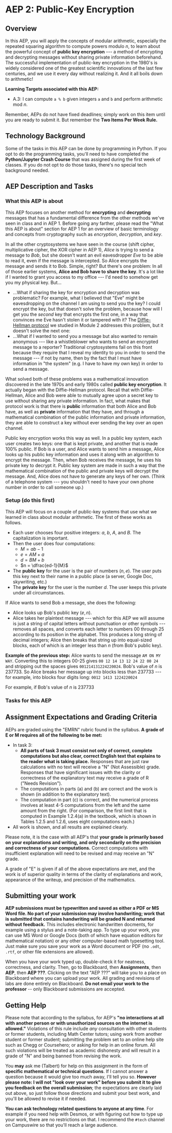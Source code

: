 # AEP 2: Public-Key Encryption

## Overview 

In this AEP, you will apply the concepts of modular arithmetic, especially the repeated squaring algorithm to compute powers modulo $n$, to learn about the powerful concept of **public key encryption** --- a method of encrypting and decrypting messages without sharing private information beforehand. The successful implementation of public-key encryption in the 1980's is widely considered one of the greatest scientific innovations of the last few centuries, and we use it every day without realizing it. And it all boils down to arithmetic! 

**Learning Targets associated with this AEP:**

-   A.3: I can compute  `a % b`  given integers  `a`  and  `b`  and perform arithmetic mod $n$.

Remember, AEPs do not have fixed deadlines; simply work on this item until you are ready to submit it. But remember the **Two Items Per Week Rule.** 

## Technology Background

Some of the tasks in this AEP can be done by programming in Python. If you opt to do the programming tasks, you'll need to have completed the **Python/Jupyter Crash Course** that was assigned during the first week of classes. If you do not opt to do those tasks, there's no special tech background needed. 

## AEP Description and Tasks 

### What this AEP is about

This AEP focuses on another method for **encrypting** and **decrypting** messages that has a fundamental difference from the other methods we've seen in class and in AEP 1. Before going any farther, please read the "What this AEP is about" section for AEP 1 for an overview of basic terminology and concepts from cryptography such as *encryption*, *decryption*, and *key*.

In all the other cryptosystems we have seen in the course (shift cipher, multiplicative cipher, the XOR cipher in AEP 1), *Alice* is trying to send a message to *Bob*, but she doesn't want an evil eavesdropper *Eve* to be able to read it, even if the message is intercepted. So Alice encrypts the message and sends it to Bob. Simple, right? But there's one problem: In all of those earlier systems, **Alice and Bob have to share the key**. It's a lot like if I wanted to grant you access to my office --- I'd need to somehow get you my physical key. But...

- ...What if sharing the key for encryption and decryption was problematic? For example, what I believed that "Eve" might be eavesdropping on the channel I am using to send you the key? I could encrypt the key, but that doesn't solve the problem, because how will I get you the *second* key that encrypts the first one, in a way that convinces me Eve hasn't stolen it or tampered with it? The [Diffie-Hellman protocol](https://en.wikipedia.org/wiki/Diffie%E2%80%93Hellman_key_exchange) we studied in Module 2 addresses this problem, but it doesn't solve the next one:
- ...What if I wanted to send you a message but also wanted to remain anonymous --- like a whistleblower who wants to send an encrypted message to a reporter? Traditional cryptosystems fail on this front because they require that I reveal my identity to you in order to send the message --- if not by name, then by the fact that I must have information in "the system" (e.g. I have to have my own key) in order to send a message. 

What solved both of these problems was a mathematical innovation discovered in the late 1970s and early 1980s called **public key encryption**. It actually began with the Diffie-Hellman protocol. Recall that with Diffie-Hellman, Alice and Bob were able to mutually agree upon a secret key to use without sharing any private information. In fact, what makes that protocol work is that there is **public** information that both Alice and Bob have, as well as **private**  information that they have, and through a mathematical combination of the public information and private information, they are able to construct a key without ever sending the key over an open channel. 

Public key encryption works this way as well. In a public key system, each user creates two keys: one that is kept private, and another that is made 100% public. If Bob is a user, and Alice wants to send him a message, Alice looks up his public key information and uses it along with an algorithm to encrypt the message. Then, when Bob receives the message, he uses his private key to decrypt it. Public key system are made in such a way that the mathematical combination of the public and private keys will decrypt the message. And, Alice does not have to generate any keys of her own. (Think of a telephone system --- you shouldn't need to have your own phone number in order to call someone up.) 

### Setup (do this first) 

This AEP will focus on a couple of public-key systems that use what we learned in class about modular arithmetic. The first of these works as follows. 

- Each user chooses four positive integers: $a$, $b$, $A$, and $B$. The capitalization is important. 
- Then the user does four computations: 
	- $M = ab - 1$
	- $e = AM + a$
	- $d = BM + b$
	- $n = \dfrac{ed-1}{M}$ 
- The **public key** for the user is the pair of numbers $(n,e)$. The user puts this key next to their name in a public place (a server, Google Doc, skywriting, etc.) 
- The **private key** for the user is the number $d$. The user keeps this private under all circumstances. 

If Alice wants to send Bob a message, she does the following: 

- Alice looks up Bob's public key $(e,n)$. 
- Alice takes her plaintext message --- which for this AEP we will assume is just a string of capital letters without punctuation or other symbols --- removes all spaces, and converts each letter to numbers $00$ through $25$ according to its position in the alphabet. This produces a long string of decimal integers; Alice then breaks that string up into equal-sized blocks, each of which is an integer less than $n$ (from Bob's public key). 

**Example of the previous step:** Alice wants to send the message `AM ON MY WAY`. Converting this to integers 00-25 gives `00 12 14 13 12 24 22 00 24` and stripping out the spaces gives `001214131224220024`. Bob's value of $n$ is 237733. So Alice breaks her message up into blocks less than 237733 --- for example, into blocks four digits long: `0012 1413 1224220024`

For example, if Bob's value of $n$ is 237733
### Tasks for this AEP



## Assignment Expectations and Grading Criteria 

AEPs are graded using the "EMRN" rubric found in the syllabus. **A grade of E or M requires all of the following to be met:**


- In task 3:
	- **All parts of task 3 must consist not only of correct, complete computations but also clear, correct English text that explains to the reader what is taking place.** Responses that are just raw calculations with no text will receive a "N" (Not Assessible) grade. Responses that have significant issues with the clarity or correctness of the explanatory text may receive a grade of R ("Needs Revision").
	- The computations in parts (a) and (b) are correct and the work is shown (in addition to the explanatory text).
	- The computation in part (c) is correct, and the numerical process involves at least 4-5 computations from the left and the same amount from the right. (For comparison, the first limit that is computed in Example 1.2.4(a) in the textbook, which is shown in Tables 1.2.5 and 1.2.6, uses eight computations each.)
- All work is shown, and all results are explained clearly. 

Please note, it is the case with all AEP's that **your grade is primarily based on your explanations and writing, and only secondarily on the precision and correctness of your computations.** Correct computations with insufficient explanation will need to be revised and may receive an "N" grade. 

A grade of "E" is given if all of the above expectations are met, and the work is of superior quality in terms of the clarity of explanations and work, appearance of the writeup, and precision of the mathematics. 


## Submitting your work 

**AEP submissions must be typewritten and saved as either a PDF or MS Word file. No part of your submission may involve handwriting; work that is submitted that contains handwriting will be graded N and returned without feedback.** This includes electronic handwritten docments, for example using a stylus and a note-taking app. To type up your work, you can use MS Word or Google Docs (both of which have equation editors for mathematical notation) or any other computer-based math typesetting tool. Just make sure you save your work as a Word document or PDF (no `.odt`, `.rtf`, or other file extensions are allowed).

When you have your work typed up, double-check it for neatness, correctness, and clarity. Then, go to Blackboard, then **Assignments**, then **AEP**, then **AEP ???**. Clicking on the text "AEP ???" will take you to a place on Blackboard where you can upload your work. All grading and revisions of labs are done entirely on Blackboard. **Do not email your work to the professor** -- only Blackboard submissions are accepted.

## Getting Help

Please note that according to the syllabus, for AEP's **"no interactions at all with another person or with unauthorized sources on the internet is allowed."** Violations of this rule include *any* consultation with other students or former students, including Math Center tutors; using work from another student or former student; submitting the problem set to an online help site such as Chegg or Coursehero; or asking for help in an online forum. All such violations will be treated as academic dishonesty and will result in a grade of "N" and being banned from revising the work. 

You **may** ask me (Talbert) for help on this assignment in the form of **specific mathematical or technical questions**. If I cannot answer a question because it would give too much away, I'll tell you so. **However please note: I will not "look over your work" before you submit it to give you feedback on the overall submission**; the expectations are clearly laid out above, so just follow those directions and submit your best work, and you'll be allowed to revise it if needed. 
 
**You can ask technology related questions to anyone at any time**. For example if you need help with Desmos, or with figuring out how to type up your work, there are no restrictions on that. I recommend the `#tech` channel on Campuswire so that you'll reach a large audience. 
<!--stackedit_data:
eyJoaXN0b3J5IjpbMTAwNTA1NTQ0OSwzMzE1NzM1NDYsNDgxMj
kzODQ5XX0=
-->